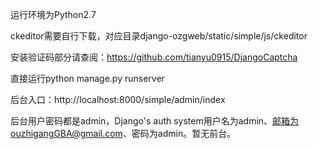 ﻿运行环境为Python2.7


ckeditor需要自行下载，对应目录django-ozgweb/static/simple/js/ckeditor


安装验证码部分请查阅：https://github.com/tianyu0915/DjangoCaptcha


直接运行python manage.py runserver


后台入口：http://localhost:8000/simple/admin/index


后台用户密码都是admin，Django's auth system用户名为admin、邮箱为ouzhigangGBA@gmail.com、密码为admin。暂无前台。
